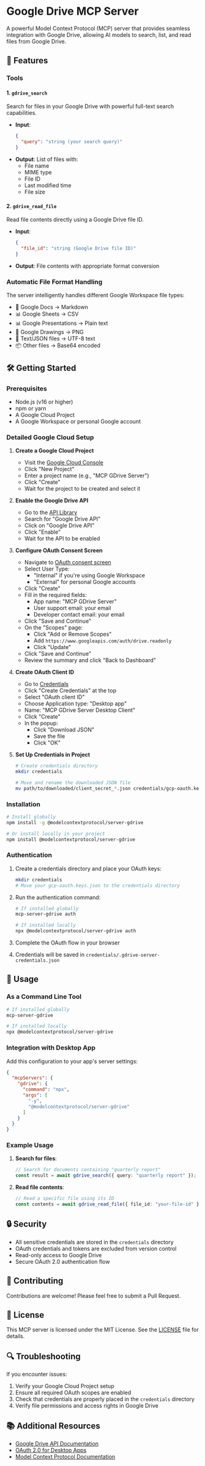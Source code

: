 # Google Drive MCP Server

A powerful Model Context Protocol (MCP) server that provides seamless integration with Google Drive, allowing AI models to search, list, and read files from Google Drive.

## 🚀 Features

### Tools

#### 1. `gdrive_search`
Search for files in your Google Drive with powerful full-text search capabilities.
- **Input**: 
  ```json
  {
    "query": "string (your search query)"
  }
  ```
- **Output**: List of files with:
  - File name
  - MIME type
  - File ID
  - Last modified time
  - File size

#### 2. `gdrive_read_file`
Read file contents directly using a Google Drive file ID.
- **Input**:
  ```json
  {
    "file_id": "string (Google Drive file ID)"
  }
  ```
- **Output**: File contents with appropriate format conversion

### Automatic File Format Handling

The server intelligently handles different Google Workspace file types:
- 📝 Google Docs → Markdown
- 📊 Google Sheets → CSV
- 📊 Google Presentations → Plain text
- 🎨 Google Drawings → PNG
- 📄 Text/JSON files → UTF-8 text
- 📦 Other files → Base64 encoded

## 🛠️ Getting Started

### Prerequisites
- Node.js (v16 or higher)
- npm or yarn
- A Google Cloud Project
- A Google Workspace or personal Google account

### Detailed Google Cloud Setup

1. **Create a Google Cloud Project**
   - Visit the [Google Cloud Console](https://console.cloud.google.com/projectcreate)
   - Click "New Project"
   - Enter a project name (e.g., "MCP GDrive Server")
   - Click "Create"
   - Wait for the project to be created and select it

2. **Enable the Google Drive API**
   - Go to the [API Library](https://console.cloud.google.com/apis/library)
   - Search for "Google Drive API"
   - Click on "Google Drive API"
   - Click "Enable"
   - Wait for the API to be enabled

3. **Configure OAuth Consent Screen**
   - Navigate to [OAuth consent screen](https://console.cloud.google.com/apis/credentials/consent)
   - Select User Type:
     - "Internal" if you're using Google Workspace
     - "External" for personal Google accounts
   - Click "Create"
   - Fill in the required fields:
     - App name: "MCP GDrive Server"
     - User support email: your email
     - Developer contact email: your email
   - Click "Save and Continue"
   - On the "Scopes" page:
     - Click "Add or Remove Scopes"
     - Add `https://www.googleapis.com/auth/drive.readonly`
     - Click "Update"
   - Click "Save and Continue"
   - Review the summary and click "Back to Dashboard"

4. **Create OAuth Client ID**
   - Go to [Credentials](https://console.cloud.google.com/apis/credentials)
   - Click "Create Credentials" at the top
   - Select "OAuth client ID"
   - Choose Application type: "Desktop app"
   - Name: "MCP GDrive Server Desktop Client"
   - Click "Create"
   - In the popup:
     - Click "Download JSON"
     - Save the file
     - Click "OK"

5. **Set Up Credentials in Project**
   ```bash
   # Create credentials directory
   mkdir credentials
   
   # Move and rename the downloaded JSON file
   mv path/to/downloaded/client_secret_*.json credentials/gcp-oauth.keys.json
   ```

### Installation

```bash
# Install globally
npm install -g @modelcontextprotocol/server-gdrive

# Or install locally in your project
npm install @modelcontextprotocol/server-gdrive
```

### Authentication

1. Create a credentials directory and place your OAuth keys:
   ```bash
   mkdir credentials
   # Move your gcp-oauth.keys.json to the credentials directory
   ```

2. Run the authentication command:
   ```bash
   # If installed globally
   mcp-server-gdrive auth

   # If installed locally
   npx @modelcontextprotocol/server-gdrive auth
   ```

3. Complete the OAuth flow in your browser
4. Credentials will be saved in `credentials/.gdrive-server-credentials.json`

## 🔧 Usage

### As a Command Line Tool

```bash
# If installed globally
mcp-server-gdrive

# If installed locally
npx @modelcontextprotocol/server-gdrive
```

### Integration with Desktop App

Add this configuration to your app's server settings:

```json
{
  "mcpServers": {
    "gdrive": {
      "command": "npx",
      "args": [
        "-y",
        "@modelcontextprotocol/server-gdrive"
      ]
    }
  }
}
```

### Example Usage

1. **Search for files**:
   ```typescript
   // Search for documents containing "quarterly report"
   const result = await gdrive_search({ query: "quarterly report" });
   ```

2. **Read file contents**:
   ```typescript
   // Read a specific file using its ID
   const contents = await gdrive_read_file({ file_id: "your-file-id" });
   ```

## 🔒 Security

- All sensitive credentials are stored in the `credentials` directory
- OAuth credentials and tokens are excluded from version control
- Read-only access to Google Drive
- Secure OAuth 2.0 authentication flow

## 🤝 Contributing

Contributions are welcome! Please feel free to submit a Pull Request.

## 📝 License

This MCP server is licensed under the MIT License. See the [LICENSE](LICENSE) file for details.

## 🔍 Troubleshooting

If you encounter issues:
1. Verify your Google Cloud Project setup
2. Ensure all required OAuth scopes are enabled
3. Check that credentials are properly placed in the `credentials` directory
4. Verify file permissions and access rights in Google Drive

## 📚 Additional Resources

- [Google Drive API Documentation](https://developers.google.com/drive/api/v3/reference)
- [OAuth 2.0 for Desktop Apps](https://developers.google.com/identity/protocols/oauth2/native-app)
- [Model Context Protocol Documentation](https://modelcontextprotocol.io)
